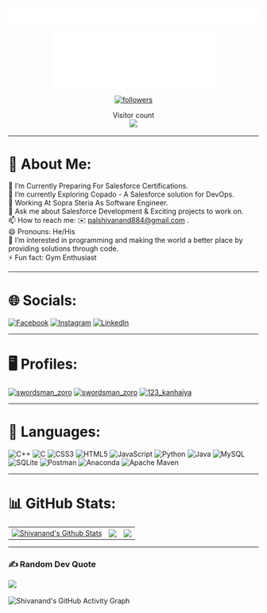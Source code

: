 <p align="center">
  <a href="#"> <img src="resource/welcome.svg"/> </a>
</p>
<p align="center">
  <a href="#"> <img src="resource/shivanand.gif"/></a>
</p>

<p align="center">
  <a href = "https://github.com/Shivanand1999"><img alt="followers" title="Follow me on Github" src="https://img.shields.io/github/followers/Shivanand1999?style=for-the-badge&color=236ad3&labelColor=1155ba&&logo=github&label=Follow"/></a>
</p>
<p align="center"> 
  Visitor count<br>
  <img src="https://profile-counter.glitch.me/Shivanand1999/count.svg" />
</p>

---

# 💫 About Me:
🔭 I’m Currently Preparing For Salesforce Certifications.<br>🌱 I’m currently Exploring Copado - A Salesforce solution for DevOps.<br>🤔 Working At Sopra Steria As Software Engineer.<br>💬 Ask me about Salesforce Development & Exciting projects to work on.<br>📫 How to reach me: :envelope: palshivanand884@gmail.com .<br>😄 Pronouns: He/His<br>👀 I’m interested in programming and making the world a better place by providing solutions through code.<br>⚡ Fun fact: Gym Enthusiast

---

# 🌐 Socials:
[![Facebook](https://img.shields.io/badge/Facebook-%231877F2.svg?logo=Facebook&logoColor=white)](https://facebook.com/shivanand.pal.37) [![Instagram](https://img.shields.io/badge/Instagram-%23E4405F.svg?logo=Instagram&logoColor=white)](https://instagram.com/123_shivanand) [![LinkedIn](https://img.shields.io/badge/LinkedIn-%230077B5.svg?logo=linkedin&logoColor=white)](https://linkedin.com/in/shivanand-pal) 

---

# :desktop_computer: Profiles:
<a href="https://www.codechef.com/users/swordsman_zoro" target="blank"><img align="center" src="https://cdn.jsdelivr.net/npm/simple-icons@3.1.0/icons/codechef.svg" alt="swordsman_zoro" height="30" width="40" /></a>
<a href="https://www.leetcode.com/swordsman_zoro" target="blank"><img align="center" src="https://raw.githubusercontent.com/rahuldkjain/github-profile-readme-generator/master/src/images/icons/Social/leet-code.svg" alt="swordsman_zoro" height="30" width="40" /></a>
<a href="https://auth.geeksforgeeks.org/user/123_kanhaiya" target="blank"><img align="center" src="https://raw.githubusercontent.com/rahuldkjain/github-profile-readme-generator/master/src/images/icons/Social/geeks-for-geeks.svg" alt="123_kanhaiya" height="30" width="40" /></a>
</p>

---

# 🔨 Languages:
![C++](https://img.shields.io/badge/c++-%2300599C.svg?style=flat&logo=c%2B%2B&logoColor=white) ![C](https://img.shields.io/badge/c-%2300599C.svg?style=flat&logo=c&logoColor=white) ![CSS3](https://img.shields.io/badge/css3-%231572B6.svg?style=flat&logo=css3&logoColor=white) ![HTML5](https://img.shields.io/badge/html5-%23E34F26.svg?style=flat&logo=html5&logoColor=white) ![JavaScript](https://img.shields.io/badge/javascript-%23323330.svg?style=flat&logo=javascript&logoColor=%23F7DF1E) ![Python](https://img.shields.io/badge/python-3670A0?style=flat&logo=python&logoColor=ffdd54) ![Java](https://img.shields.io/badge/java-%23ED8B00.svg?style=flat&logo=java&logoColor=white) ![MySQL](https://img.shields.io/badge/mysql-%2300f.svg?style=flat&logo=mysql&logoColor=white) ![SQLite](https://img.shields.io/badge/sqlite-%2307405e.svg?style=flat&logo=sqlite&logoColor=white) ![Postman](https://img.shields.io/badge/Postman-FF6C37?style=flat&logo=postman&logoColor=white) ![Anaconda](https://img.shields.io/badge/Anaconda-%2344A833.svg?style=flat&logo=anaconda&logoColor=white) ![Apache Maven](https://img.shields.io/badge/Apache%20Maven-C71A36?style=flat&logo=Apache%20Maven&logoColor=white)

---

# 📊 GitHub Stats:

<p align="center">
<table>
<tr>
  
  <td>
  <a href="https://github.com/Shivanand1999">
  <img align="center" src="https://github-readme-stats.vercel.app/api?username=Shivanand1999&show_icons=true&include_all_commits=true&theme=radical&hide_border=true" alt="Shivanand's Github Stats" height="180rem" />
  </a>
  </td>
    
  <td> 
<a href="https://github.com/Shivanand1999"><img align="center" src="https://github-readme-streak-stats.herokuapp.com/?user=Shivanand1999&show_icons=true&include_all_commits=true&theme=radical&hide_border=true" height="180rem"/></a>
  </td>
    <td> 
<a href="https://github.com/Shivanand1999"><img align="center" src="https://github-readme-stats.vercel.app/api/top-langs/?username=Shivanand1999&layout=compact&theme=radical&hide_border=true" height="180rem"/></a>
  </td>
    
</tr>
</table>
</p>

---

### ✍️ Random Dev Quote
![](https://quotes-github-readme.vercel.app/api?type=horizontal&theme=radical)


![Shivanand's GitHub Activity Graph](https://activity-graph.herokuapp.com/graph?username=Shivanand1999&theme=react-dark) 
